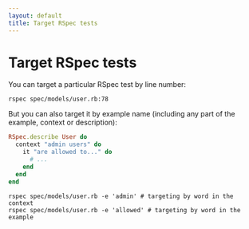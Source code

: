 ```yaml
---
layout: default
title: Target RSpec tests
---
```


# Target RSpec tests

You can target a particular RSpec test by line number:

```
rspec spec/models/user.rb:78
```

But you can also target it by example name (including any part of the example, context or description):

```ruby
RSpec.describe User do
  context "admin users" do
    it "are allowed to..." do
      # ...
    end
  end
end
```

```
rspec spec/models/user.rb -e 'admin' # targeting by word in the context
rspec spec/models/user.rb -e 'allowed' # targeting by word in the example
```
